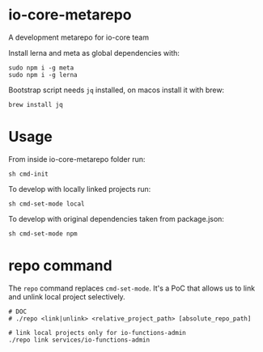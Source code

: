 # io-core-metarepo
A development metarepo for io-core team

Install lerna and meta as global dependencies with: 

```
sudo npm i -g meta
sudo npm i -g lerna
```

Bootstrap script needs `jq` installed, on macos install it with brew:

```
brew install jq
```
# Usage

From inside io-core-metarepo folder run:

```
sh cmd-init
```

To develop with locally linked projects run:

```
sh cmd-set-mode local
```

To develop with original dependencies taken from package.json:

```
sh cmd-set-mode npm
```

# repo command
The `repo` command replaces `cmd-set-mode`. It's a PoC that allows us to link and unlink local project selectively.

```
# DOC 
# ./repo <link|unlink> <relative_project_path> [absolute_repo_path]

# link local projects only for io-functions-admin
./repo link services/io-functions-admin
```
